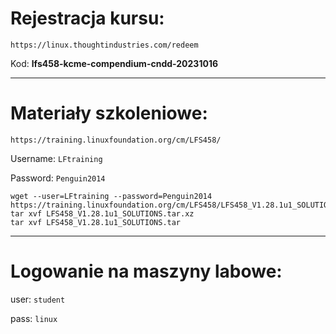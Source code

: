 # Rejestracja kursu:

`https://linux.thoughtindustries.com/redeem`

Kod: **lfs458-kcme-compendium-cndd-20231016**

------------------------------------------------------

# Materiały szkoleniowe:

`https://training.linuxfoundation.org/cm/LFS458/`

Username: `LFtraining`

Password: `Penguin2014`

```
wget --user=LFtraining --password=Penguin2014 https://training.linuxfoundation.org/cm/LFS458/LFS458_V1.28.1u1_SOLUTIONS.tar.xz
tar xvf LFS458_V1.28.1u1_SOLUTIONS.tar.xz
tar xvf LFS458_V1.28.1u1_SOLUTIONS.tar
```
------------------------------------------------------

# Logowanie na maszyny labowe:

user: `student`

pass: `linux`


